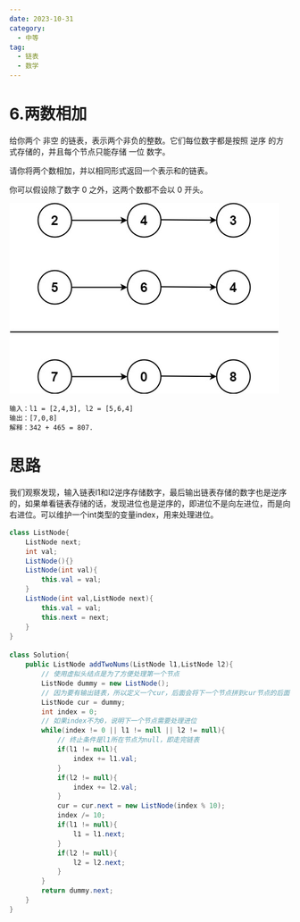 ```yaml
---
date: 2023-10-31
category:
  - 中等
tag:
  - 链表
  - 数学
---
```


# 6.两数相加

给你两个 非空 的链表，表示两个非负的整数。它们每位数字都是按照 逆序 的方式存储的，并且每个节点只能存储 一位 数字。

请你将两个数相加，并以相同形式返回一个表示和的链表。

你可以假设除了数字 0 之外，这两个数都不会以 0 开头。

![Alt text](image-1.png)

```
输入：l1 = [2,4,3], l2 = [5,6,4]
输出：[7,0,8]
解释：342 + 465 = 807.
```

# 思路

我们观察发现，输入链表l1和l2逆序存储数字，最后输出链表存储的数字也是逆序的，如果单看链表存储的话，发现进位也是逆序的，即进位不是向左进位，而是向右进位。可以维护一个int类型的变量index，用来处理进位。

```java
class ListNode{
    ListNode next;
    int val;
    ListNode(){}
    ListNode(int val){
        this.val = val;
    }
    ListNode(int val,ListNode next){
        this.val = val;
        this.next = next;
    }
}

class Solution{
    public ListNode addTwoNums(ListNode l1,ListNode l2){
        // 使用虚拟头结点是为了方便处理第一个节点
        ListNode dummy = new ListNode();
        // 因为要有输出链表，所以定义一个cur，后面会将下一个节点拼到cur节点的后面
        ListNode cur = dummy;
        int index = 0;
        // 如果index不为0，说明下一个节点需要处理进位
        while(index != 0 || l1 != null || l2 != null){
            // 终止条件是l1所在节点为null，即走完链表
            if(l1 != null){
                index += l1.val;
            }
            if(l2 != null){
                index += l2.val;
            }
            cur = cur.next = new ListNode(index % 10);
            index /= 10;
            if(l1 != null){
                l1 = l1.next;
            }
            if(l2 != null){
                l2 = l2.next;
            }
        }
        return dummy.next;
    }
}

```